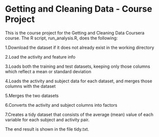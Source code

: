 Getting and Cleaning Data - Course Project
================

This is the course project for the Getting and Cleaning Data Coursera course. The R script, run\_analysis.R, does the following:

1.Download the dataset if it does not already exist in the working directory

2.Load the activity and feature info

3.Loads both the training and test datasets, keeping only those columns which reflect a mean or standard deviation

4.Loads the activity and subject data for each dataset, and merges those columns with the dataset

5.Merges the two datasets

6.Converts the activity and subject columns into factors

7.Creates a tidy dataset that consists of the average (mean) value of each variable for each subject and activity pair.

The end result is shown in the file tidy.txt.
